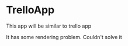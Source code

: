 # TrelloApp
This app will be similar to trello app

It has some rendering problem.
Couldn't solve it
